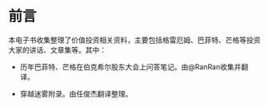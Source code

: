 # 前言

本电子书收集整理了价值投资相关资料，主要包括格雷厄姆、巴菲特、芒格等投资大家的讲话、文章集等。其中：

- 历年巴菲特、芒格在伯克希尔股东大会上问答笔记。由@RanRan收集并翻译。

- 穿越迷雾附录。由任俊杰翻译整理。
